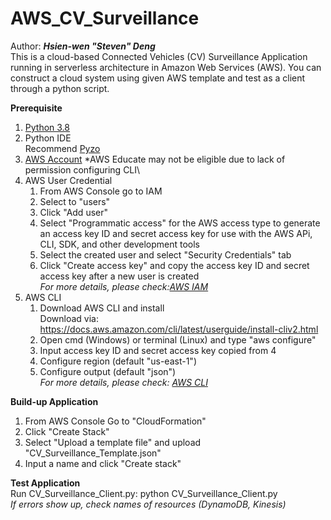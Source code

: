 # AWS_CV_Surveillance
Author: ***Hsien-wen "Steven" Deng***\
This is a cloud-based Connected Vehicles (CV) Surveillance Application running in serverless architecture in Amazon Web Services (AWS). You can construct a cloud system using given AWS template and test as a client through a python script.

**Prerequisite**
1. [Python 3.8](https://www.python.org/downloads/)
2. Python IDE\
   Recommend [Pyzo](https://pyzo.org/start.html)
3. [AWS Account](https://aws.amazon.com/)
   *AWS Educate may not be eligible due to lack of permission configuring CLI\
4. AWS User Credential 
   1) From AWS Console go to IAM
   2) Select to "users"
   3) Click "Add user"
   4) Select "Programmatic access" for the AWS access type to generate an access key ID and secret access key for use with the AWS APi, CLI, SDK, and other development tools
   5) Select the created user and select "Security Credentials" tab
   6) Click "Create access key" and copy the access key ID and secret access key after a new user is created\
*For more details, please check:[AWS IAM](https://docs.aws.amazon.com/IAM/latest/UserGuide/id_users_create.html)*
5. AWS CLI
   1) Download AWS CLI and install\
Download via: https://docs.aws.amazon.com/cli/latest/userguide/install-cliv2.html 
   2) Open cmd (Windows) or terminal (Linux) and type "aws configure"
   3) Input access key ID and secret access key copied from 4
   4) Configure region (default "us-east-1")
   5) Configure output (default "json")\
*For more details, please check: [AWS CLI](https://docs.aws.amazon.com/cli/latest/userguide/cli-configure-quickstart.html)*
   
**Build-up Application** 
1. From AWS Console Go to "CloudFormation"
2. Click "Create Stack"
3. Select "Upload a template file" and upload "CV_Surveillance_Template.json"
4. Input a name and click "Create stack"

**Test Application**\
    Run CV_Surveillance_Client.py: python CV_Surveillance_Client.py\
    *If errors show up, check names of resources (DynamoDB, Kinesis)*
